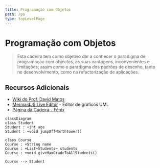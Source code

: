 ```yaml
---
title: Programação com Objetos
path: /po
type: topLevelPage
---
```


# Programação com Objetos

> Esta cadeira tem como objetivo dar a conhecer o paradigma de programação com objectos, as suas vantagens,
> inconvenientes e limitações; assim como o paradigma dos padrões de desenho, tanto no desenvolvimento, como na refactorização de aplicações.

## Recursos Adicionais

- [Wiki do Prof. David Matos](https://web.tecnico.ulisboa.pt/~david.matos/w/pt/index.php/Programa%C3%A7%C3%A3o_com_Objectos)
- [MermaidJS Live Editor](https://mermaid.live/) - Editor de gráficos UML
- [Página da Cadeira - Fénix](https://fenix.tecnico.ulisboa.pt/disciplinas/Fis4/2021-2022/1-semestre)

```mermaid
classDiagram
class Student
Student : +int age
Student : +void jumpOffNorthTower()

class Course
Course : +String name
Course : +List~Students~ students
Course : +void giveMaxGradeToAllStudents()

Course --> Student

```
